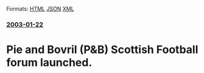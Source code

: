 
Formats: [HTML](/news/2003/01/22/pie-and-bovril-p-b-scottish-football-forum-launched.html)  [JSON](/news/2003/01/22/pie-and-bovril-p-b-scottish-football-forum-launched.json)  [XML](/news/2003/01/22/pie-and-bovril-p-b-scottish-football-forum-launched.xml)  

### [2003-01-22](/news/2003/01/22/index.md)

##### 
#  Pie and Bovril (P&B) Scottish Football forum launched.



